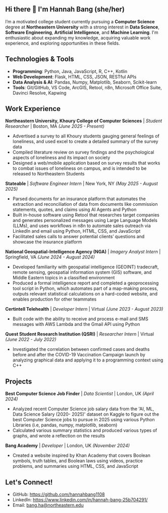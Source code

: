 ## Hi there 👋 I'm Hannah Bang (she/her)

I’m a motivated college student currently pursuing a **Computer Science** degree at **Northeastern University** with a strong interest in **Data Science**, **Software Engineering**, **Artificial Intelligence**, and **Machine Learning**. I'm enthusiastic about expanding my knowledge, acquiring valuable work experience, and exploring opportunities in these fields.

## Technologies & Tools

- **Programming**: Python, Java, JavaScript, R, C++, Kotlin
- **Web Development**: Flask, HTML, CSS, JSON, RESTful APIs
- **Data Analysis & AI**: Pandas, Numpy, Matplotlib, Seaborn, Scikit-learn
- **Tools**: Git/GitHub, VS Code, ArcGIS, Retool, n8n, Microsoft Office Suite, Davinci Resolve, Kapwing

## Work Experience

**Northeastern University, Khoury College of Computer Sciences** | _Student Researcher_ | Boston, MA _(June 2025 - Present)_    

- Advertised a survey to all Khoury students gauging general feelings of loneliness, and used excel to create a detailed summary of the survey data
- Compiled literature review on survey findings and the psychological aspects of loneliness and its impact on society
- Designed a web/mobile application based on survey results that works to combat issues of loneliness on campus, and is intended to be released to Northeastern Students

**Stateable** | _Software Engineer Intern_ | New York, NY _(May 2025 - August 2025)_     

- Parsed documents for an insurance platform that automates the extraction and reconciliation of data from documents like commission statements, quotes, and claims using AI Agents and Python
- Built in-house software using Retool that researches target companies and generates personalized messages using Large Language Models (LLMs), and uses workflows in n8n to automate sales outreach via LinkedIn and email using Python, HTML, CSS, and JavaScript
- Facilitated sales calls to answer potential clients’ questions and showcase the insurance platform

**National Geospatial-Intelligence Agency (NGA)** | _Imagery Analyst Intern_ | Springfield, VA _(June 2024 - August 2024)_             

- Developed familiarity with geospatial intelligence (GEOINT) tradecraft, remote sensing, geospatial information system (GIS) software, and Middle Eastern topics in a classified environment
- Produced a formal intelligence report and completed a geoprocessing tool script in Python, which automates part of a map-making process, outputs relevant statistical calculations on a hard-coded website, and enables production for other teammates
                                                                                                                           
**Certintell Telehealth** | _Developer Intern_ | Virtual _(June 2023 - August 2023)_    

- Built code with the ability to receive and process e-mail and SMS messages with AWS Lambda and the Gmail API using Python

**Quest Student Research Institution (QSRI)** | _Researcher Intern_ | Virtual _(June 2022 - July 2022)_                                

- Investigated the correlation between confirmed cases and deaths before and after the COVID-19 Vaccination Campaign launch by analyzing graphical data and applying it to a programming context using C++

## Projects

**Best Computer Science Job Finder** | _Data Scientist_ | London, UK _(April 2024)_

- Analyzed recent Computer Science job salary data from the 'AI, ML, Data Science Salary (2020- 2025)' dataset on Kaggle to figure out the best Computer Science jobs to pursue in 2025 using various Python Libraries (i.e, pandas, numpy, matplotlib, seaborn)
- Calculated various summary statistics and produced various types of graphs, and wrote a reflection on the results

**Bang Academy** | _Developer_ | London, UK _(November 2024)_

- Created a website inspired by Khan Academy that covers Boolean symbols, truth tables, and Boolean laws using videos, practice problems, and summaries using HTML, CSS, and JavaScript

## Let's Connect!

- GitHub: https://github.com/hannahbang1108
- LinkedIn: https://www.linkedin.com/in/hannah-bang-25b704291/
- Email: bang.ha@northeastern.edu
